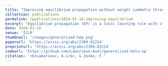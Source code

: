 ```yaml
---
title: "Improving equilibrium propagation without weight symmetry through Jacobian homeostasis"
collection: publications
permalink: /publications/2024-01-16-improving-equilibrium
excerpt: "Equilibrium propagation (EP) is a local learning rule with strong theoretical links to gradient-based learning. However, it assumes an energy-based network, which enforces the synaptic connections to be symmetric. This is not only biologically implausible, but also restrictive in terms of architecture design. Here, we extend holomorphic EP to arbitrary converging dynamical systems that may not have an energy function. We quantify how the lack of energy function impacts the accuracy of the gradient estimate, and propose a simple regularization loss that maintains the network's Jacobian closer to symmetry, which is more general than making the synapses symmetric. These improvements make generalized hEP scale to large scale vision datasets such as ImageNet 32."
date: 2024-01-16
venue: 'ICLR'
thumbnail: '/images/generalized-hep.png'
paperurl: 'https://arxiv.org/abs/2309.02214'
preprinturl: 'https://arxiv.org/abs/2309.02214'
codeurl: 'https://github.com/Laborieux-Axel/generalized-holo-ep'
citation: '<b>Laborieux, A.</b>, & Zenke, F.'
---
```

